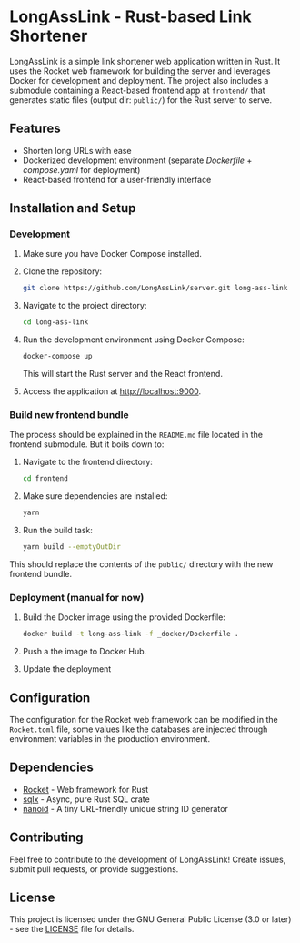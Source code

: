 # LongAssLink - Rust-based Link Shortener

LongAssLink is a simple link shortener web application written in Rust. It uses the Rocket web framework for building the server and leverages Docker for development and deployment. The project also includes a submodule containing a React-based frontend app at `frontend/` that generates static files (output dir: `public/`) for the Rust server to serve.

## Features

- Shorten long URLs with ease
- Dockerized development environment (separate _Dockerfile_ + _compose.yaml_ for deployment)
- React-based frontend for a user-friendly interface

## Installation and Setup

### Development

1. Make sure you have Docker Compose installed.
2. Clone the repository:

   ```bash
   git clone https://github.com/LongAssLink/server.git long-ass-link
   ```

3. Navigate to the project directory:

   ```bash
   cd long-ass-link
   ```

4. Run the development environment using Docker Compose:

   ```bash
   docker-compose up
   ```

   This will start the Rust server and the React frontend.

5. Access the application at [http://localhost:9000](http://localhost:9000).

### Build new frontend bundle

The process should be explained in the `README.md` file located in the frontend submodule. But it boils down to:

1. Navigate to the frontend directory:

   ```bash
   cd frontend
   ```

2. Make sure dependencies are installed:

   ```bash
   yarn
   ```

3. Run the build task:

   ```bash
   yarn build --emptyOutDir
   ```

This should replace the contents of the `public/` directory with the new frontend bundle.

### Deployment (manual for now)

1. Build the Docker image using the provided Dockerfile:

   ```bash
   docker build -t long-ass-link -f _docker/Dockerfile .
   ```

2. Push a the image to Docker Hub.
3. Update the deployment

## Configuration

The configuration for the Rocket web framework can be modified in the `Rocket.toml` file, some values like the databases are injected through environment variables in the production environment.

## Dependencies

- [Rocket](https://rocket.rs) - Web framework for Rust
- [sqlx](https://github.com/launchbadge/sqlx) - Async, pure Rust SQL crate
- [nanoid](https://crates.io/crates/nanoid) - A tiny URL-friendly unique string ID generator

## Contributing

Feel free to contribute to the development of LongAssLink! Create issues, submit pull requests, or provide suggestions.

## License

This project is licensed under the GNU General Public License (3.0 or later) - see the [LICENSE](LICENSE) file for details.
